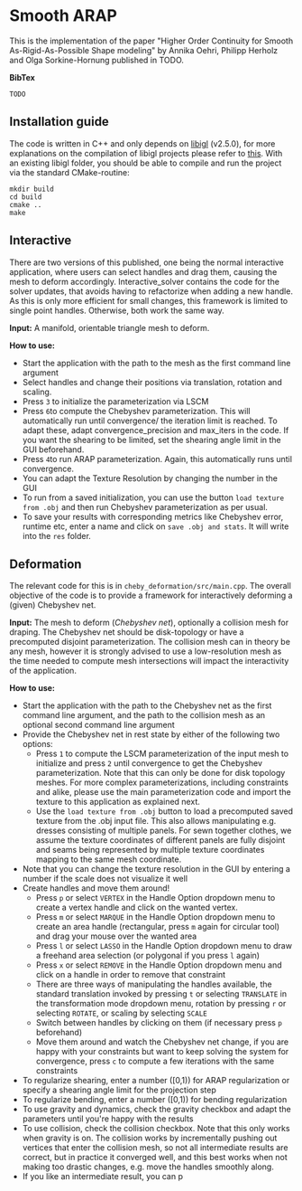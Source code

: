 # Smooth ARAP

This is the implementation of the paper "Higher Order Continuity for Smooth As-Rigid-As-Possible Shape modeling" by Annika Oehri, Philipp Herholz and Olga Sorkine-Hornung published in TODO. 

**BibTex**
```
TODO
```

## Installation guide

The code is written in C++ and only depends on [libigl](https://github.com/libigl/libigl) (v2.5.0), for more explanations on the compilation of libigl projects please refer to [this](https://libigl.github.io/). With an existing libigl folder, you should be able to compile and run the project via the standard CMake-routine:
```
mkdir build
cd build
cmake ..
make
```

## Interactive
There are two versions of this published, one being the normal interactive application, where users can select handles and drag them, causing the mesh to deform accordingly. Interactive_solver contains the code for the solver updates, that avoids having to refactorize when adding a new handle. As this is only more efficient for small changes, this framework is limited to single point handles. 
Otherwise, both work the same way.

**Input:** A manifold, orientable triangle mesh to deform. 

**How to use:**
* Start the application with the path to the mesh as the first command line argument
* Select handles and change their positions via translation, rotation and scaling.
* Press `3` to initialize the parameterization via LSCM
* Press `6`to compute the Chebyshev parameterization. This will automatically run until convergence/ the iteration limit is reached. To adapt these, adapt convergence_precision and max_iters in the code. If you want the shearing to be limited, set the shearing angle limit in the GUI beforehand.
* Press `4`to run ARAP parameterization. Again, this automatically runs until convergence.
* You can adapt the Texture Resolution by changing the number in the GUI
* To run from a saved initialization, you can use the button `load texture from .obj` and then run Chebyshev parameterization as per usual.
* To save your results with corresponding metrics like Chebyshev error, runtime etc, enter a name and click on `save .obj and stats`. It will write into the `res` folder.


## Deformation
The relevant code for this is in `cheby_deformation/src/main.cpp`. The overall objective of the code is to provide a framework for interactively deforming a (given) Chebyshev net. 

**Input:** The mesh to deform (*Chebyshev net*), optionally a collision mesh for draping. The Chebyshev net should be disk-topology or have a precomputed disjoint parameterization. The collision mesh can in theory be any mesh, however it is strongly advised to use a low-resolution mesh as the time needed to compute mesh intersections will impact the interactivity of the application.

**How to use:**
* Start the application with the path to the Chebyshev net as the first command line argument, and the path to the collision mesh as an optional second command line argument
* Provide the Chebyshev net in rest state by either of the following two options:
  * Press `1` to compute the LSCM parameterization of the input mesh to initialize and press `2` until convergence to get the Chebyshev parameterization. Note that this can only be done for disk topology meshes. For more complex parameterizations, including constraints and alike, please use the main parameterization code and import the texture to this application as explained next.
  * Use the `load texture from .obj` button to load a precomputed saved texture from the .obj input file. This also allows manipulating e.g. dresses consisting of multiple panels. For sewn together clothes, we assume the texture coordinates of different panels are fully disjoint and seams being represented by multiple texture coordinates mapping to the same mesh coordinate.
* Note that you can change the texture resolution in the GUI by entering a number if the scale does not visualize it well
* Create handles and move them around!
  * Press `p` or select `VERTEX` in the Handle Option dropdown menu to create a vertex handle and click on the wanted vertex.
  * Press `m` or select `MARQUE` in the Handle Option dropdown menu to create an area handle (rectangular, press `m` again for circular tool) and drag your mouse over the wanted area
  * Press `l` or select `LASSO` in the Handle Option dropdown menu to draw a freehand area selection (or polygonal if you press `l` again)
  * Press `x` or select `REMOVE` in the Handle Option dropdown menu and click on a handle in order to remove that constraint
  * There are three ways of manipulating the handles available, the standard translation invoked by pressing `t` or selecting `TRANSLATE` in the transformation mode dropdown menu, rotation by pressing `r` or selecting `ROTATE`, or scaling by selecting `SCALE`
  * Switch between handles by clicking on them (if necessary press `p` beforehand)
  * Move them around and watch the Chebyshev net change, if you are happy with your constraints but want to keep solving the system for convergence, press `c` to compute a few iterations with the same constraints
* To regularize shearing, enter a number ([0,1)) for ARAP regularization or specify a shearing angle limit for the projection step
* To regularize bending, enter a number ([0,1)) for bending regularization 
* To use gravity and dynamics, check the gravity checkbox and adapt the parameters until you're happy with the results
* To use collision, check the collision checkbox. Note that this only works when gravity is on. The collision works by incrementally pushing out vertices that enter the collision mesh, so not all intermediate results are correct, but in practice it converged well, and this best works when not making too drastic changes, e.g. move the handles smoothly along.
* If you like an intermediate result, you can p
